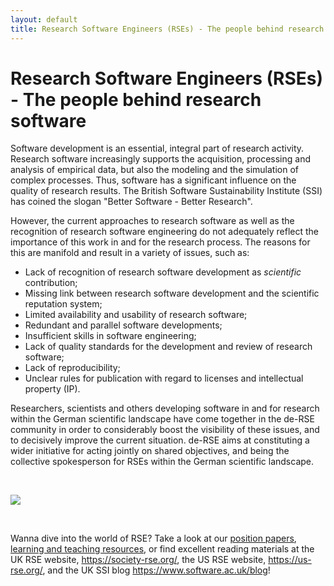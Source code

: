 ```yaml
---
layout: default
title: Research Software Engineers (RSEs) - The people behind research software
---
```


# Research Software Engineers (RSEs) - The people behind research software

Software development is an essential, integral part of research activity. 
Research software increasingly supports the acquisition, processing and analysis of 
empirical data, but also the modeling and the simulation of complex processes. Thus, 
software has a significant influence on the quality of research results. The British 
Software Sustainability Institute (SSI) has coined the slogan "Better Software - Better Research".

However, the current approaches to research software as well as the recognition of research software engineering do not 
adequately reflect the importance of this work in and for the research process. The reasons for 
this are manifold and result in a variety of issues, such as: 

- Lack of recognition of research software development as *scientific* contribution;
- Missing link between research software development and the scientific reputation system;
- Limited availability and usability of research software;
- Redundant and parallel software developments;
- Insufficient skills in software engineering;
- Lack of quality standards for the development and review of research software;
- Lack of reproducibility; 
- Unclear rules for publication with regard to licenses and intellectual property (IP).

Researchers, scientists and others developing software in and for research within the 
German scientific landscape have come together in the de-RSE community in order to considerably
boost the visibility of these issues, and to decisively improve the current situation. de-RSE aims at 
constituting a wider initiative for acting jointly on shared objectives, and being 
the collective spokesperson for RSEs within the German scientific landscape.

<br/>

![](https://www.software.ac.uk/sites/default/files/images/content/BetterSoftwareBetterResearchImage.jpg)

<br/>

Wanna dive into the world of RSE?
Take a look at our [position papers](/en/positions.html), [learning and teaching resources](/learn-and-teach/), or find excellent reading materials at the UK RSE website, <https://society-rse.org/>, the US RSE website, <https://us-rse.org/>, and the UK SSI blog <https://www.software.ac.uk/blog>!
